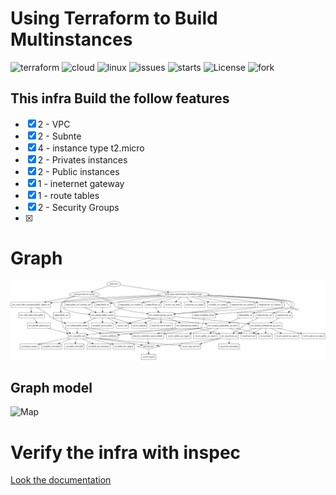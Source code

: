 # Using Terraform to Build Multinstances


![terraform](https://img.shields.io/badge/Terraform-0.12-blue?style=plastic&logo=terraform)
![cloud](https://img.shields.io/badge/AWS-cloud-orange?style=plastic&logo=amazon)
![linux](https://img.shields.io/badge/linux-debian_10-informational?style=plastic&logo=linux)
![issues](https://img.shields.io/github/issues/MoisesTapia/terraform-multinstance?style=plastic)
![starts](https://img.shields.io/github/stars/MoisesTapia/terraform-multinstance?style=plastic)
![License](https://img.shields.io/github/license/MoisesTapia/terraform-multinstance?style=plastic)
![fork](https://img.shields.io/github/forks/MoisesTapia/terraform-multinstance?color=se&style=plastic)<br>

## This infra Build the follow features

- [x] 2 - VPC
- [x] 2 - Subnte
- [x] 4 - instance type t2.micro
- [x] 2 - Privates instances
- [x] 2 - Public instances 
- [X] 1 - ineternet gateway
- [X] 1 - route tables
- [X] 2 - Security Groups
- [X] 

# Graph

![Graph](https://github.com/MoisesTapia/terraform-multinstance/blob/master/images/graph.png)

## Graph model

![Map](https://github.com/MoisesTapia/terraform-multinstance/blob/master/images/DiagramInfra.png)


# Verify the infra with inspec

[Look the documentation](https://github.com/MoisesTapia/terraform-multinstance/tree/master/infrabasic)
